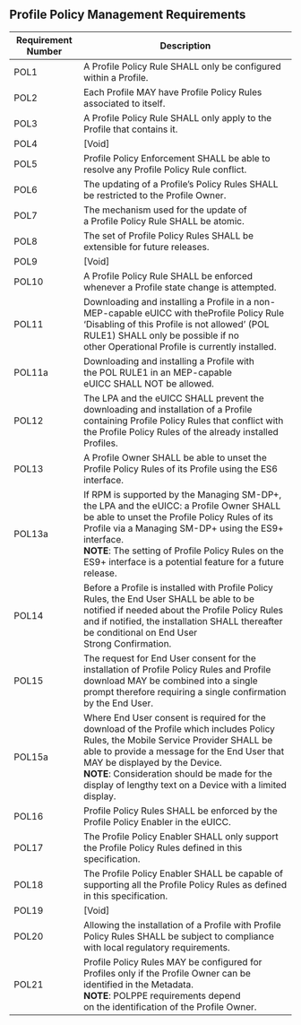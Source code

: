 ## Profile Policy Management Requirements

| Requirement Number | Description |
| --- | --- |
| POL1 | A Profile Policy Rule SHALL only be configured within a Profile. |
| POL2 | Each Profile MAY have Profile Policy Rules associated to itself. |
| POL3 | A Profile Policy Rule SHALL only apply to the Profile that contains it. |
| POL4 | [Void] |
| POL5 | Profile Policy Enforcement SHALL be able to resolve any Profile Policy Rule conflict.  |
| POL6 | The updating of a Profile’s Policy Rules SHALL be restricted to the Profile Owner.  |
| POL7 | The mechanism used for the update of a Profile Policy Rule SHALL be atomic. |
| POL8 | The set of Profile Policy Rules SHALL be extensible for future releases.  |
| POL9 | [Void] |
| POL10 | A Profile Policy Rule SHALL be enforced whenever a Profile state change is attempted. |
| POL11 | Downloading and installing a Profile in a non-MEP-capable eUICC with theProfile Policy Rule ‘Disabling of this Profile is not allowed’ (POL RULE1) SHALL only be possible if no other Operational Profile is currently installed. |
| POL11a | Downloading and installing a Profile with the POL RULE1 in an MEP-capable eUICC SHALL NOT be allowed. |
| POL12 | The LPA and the eUICC SHALL prevent the downloading and installation of a Profile containing Profile Policy Rules that conflict with the Profile Policy Rules of the already installed Profiles. |
| POL13 | A Profile Owner SHALL be able to unset the Profile Policy Rules of its Profile using the ES6 interface. |
| POL13a | If RPM is supported by the Managing SM-DP+, the LPA and the eUICC: a Profile Owner SHALL be able to unset the Profile Policy Rules of its Profile via a Managing SM-DP+ using the ES9+ interface.<br>**NOTE**: The setting of Profile Policy Rules on the ES9+ interface is a potential feature for a future release.    |
| POL14 | Before a Profile is installed with Profile Policy Rules, the End User SHALL be able to be notified if needed about the Profile Policy Rules and if notified, the installation SHALL thereafter be conditional on End User Strong Confirmation. |
| POL15 | The request for End User consent for the installation of Profile Policy Rules and Profile download MAY be combined into a single prompt therefore requiring a single confirmation by the End User. |
| POL15a | Where End User consent is required for the download of the Profile which includes Policy Rules, the Mobile Service Provider SHALL be able to provide a message for the End User that MAY be displayed by the Device.<br>**NOTE**: Consideration should be made for the display of lengthy text on a Device with a limited display. |
| POL16 | Profile Policy Rules SHALL be enforced by the Profile Policy Enabler in the eUICC. |
| POL17 | The Profile Policy Enabler SHALL only support the Profile Policy Rules defined in this specification. |
| POL18 | The Profile Policy Enabler SHALL be capable of supporting all the Profile Policy Rules as defined in this specification.  |
| POL19  | [Void] |
| POL20 | Allowing the installation of a Profile with Profile Policy Rules SHALL be subject to compliance with local regulatory requirements. |
| POL21 | Profile Policy Rules MAY be configured for Profiles only if the Profile Owner can be identified in the Metadata.<br>**NOTE**: POLPPE requirements depend on the identification of the Profile Owner. |
